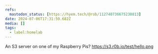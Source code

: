 ```yaml
---
refs:
  mastodon_status: [https://hyem.tech/@rob/112740736675230813]
date: 2024-07-06T17:31:59.682Z
media: []
tags:
  - label:homelab
---
```


An S3 server on one of my Raspberry Pis? https://s3.r0b.io/test/hello.png
